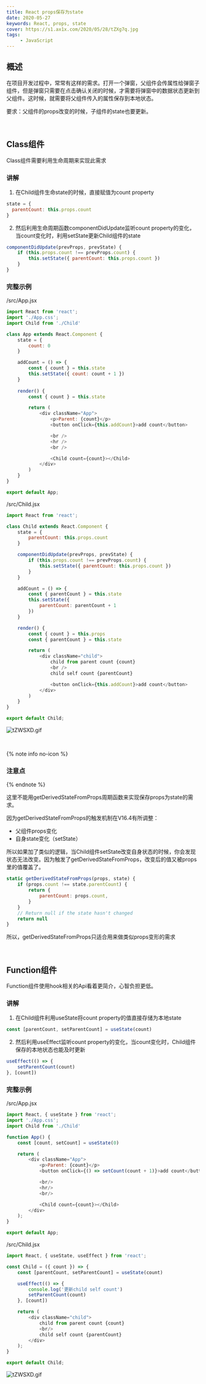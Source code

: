```yaml
---
title: React props保存为state
date: 2020-05-27
keywords: React, props, state
cover: https://s1.ax1x.com/2020/05/28/tZXg7q.jpg
tags:
     - JavaScript
---
```



## 概述

在项目开发过程中，常常有这样的需求。打开一个弹窗，父组件会传属性给弹窗子组件，但是弹窗只需要在点击确认关闭的时候，才需要将弹窗中的数据状态更新到父组件。这时候，就需要将父组件传入的属性保存到本地状态。

要求：父组件的props改变的时候，子组件的state也要更新。

<br/>


## Class组件

Class组件需要利用生命周期来实现此需求

### 讲解

1. 在Child组件生命state的时候，直接赋值为count property
  ```JavaScript
  state = {
    parentCount: this.props.count
  }
  ```

2. 然后利用生命周期函数componentDidUpdate监听count property的变化，当count变化时，利用setState更新Child组件的state
  ```JavaScript
  componentDidUpdate(prevProps, prevState) {
      if (this.props.count !== prevProps.count) {
          this.setState({ parentCount: this.props.count })
      }
  }
  ```

### 完整示例

/src/App.jsx
```JavaScript
import React from 'react';
import './App.css';
import Child from './Child'

class App extends React.Component {
    state = {
        count: 0
    }

    addCount = () => {
        const { count } = this.state
        this.setState({ count: count + 1 })
    }
    
    render() {
        const { count } = this.state

        return (
            <div className="App">
                <p>Parent: {count}</p>
                <button onClick={this.addCount}>add count</button>

                <br />
                <hr />
                <br />

                <Child count={count}></Child>
            </div>
        )
    }
}

export default App;
```


/src/Child.jsx
```JavaScript
import React from 'react';

class Child extends React.Component {
    state = {
        parentCount: this.props.count
    }

    componentDidUpdate(prevProps, prevState) {
        if (this.props.count !== prevProps.count) {
            this.setState({ parentCount: this.props.count })
        }
    }

    addCount = () => {
        const { parentCount } = this.state
        this.setState({
            parentCount: parentCount + 1
        })
    }

    render() {
        const { count } = this.props
        const { parentCount } = this.state

        return (
            <div className="child">
                child from parent count {count}
                <br />
                child self count {parentCount}

                <button onClick={this.addCount}>add count</button>
            </div>
        )
    }
}

export default Child;
```

![tZWSXD.gif](https://s1.ax1x.com/2020/05/28/tZWSXD.gif)

<br/>

{% note info no-icon %}
### 注意点
{% endnote %}

这里不能用getDerivedStateFromProps周期函数来实现保存props为state的需求。

因为getDerivedStateFromProps的触发机制在V16.4有所调整：
  - 父组件props变化
  - 自身state变化（setState）

所以如果加了类似的逻辑，当Child组件setState改变自身状态的时候，你会发现状态无法改变。因为触发了getDerivedStateFromProps，改变后的值又被props里的值覆盖了。
```JavaScript
static getDerivedStateFromProps(props, state) {
    if (props.count !== state.parentCount) {
        return {
            parentCount: props.count,
        }
    }
    // Return null if the state hasn't changed
    return null
}
```

所以，getDerivedStateFromProps只适合用来做类似props变形的需求


<br/>

## Function组件

Function组件使用hook相关的Api看着更简介，心智负担更低。

### 讲解

1. 在Child组件利用useState将count property的值直接存储为本地state
  ```JavaScript
  const [parentCount, setParentCount] = useState(count)
  ```

2. 然后利用useEffect监听count property的变化，当count变化时，Child组件保存的本地状态也能及时更新
  ```JavaScript
  useEffect(() => {
      setParentCount(count)
  }, [count])
  ```


### 完整示例

/src/App.jsx
```JavaScript
import React, { useState } from 'react';
import './App.css';
import Child from './Child'

function App() {
    const [count, setCount] = useState(0)

    return (
        <div className="App">
            <p>Parent: {count}</p>
            <button onClick={() => setCount(count + 1)}>add count</button>

            <br/>
            <hr/>
            <br/>

            <Child count={count}></Child>
        </div>
    );
}

export default App;
```


/src/Child.jsx
```JavaScript
import React, { useState, useEffect } from 'react';

const Child = ({ count }) => {
    const [parentCount, setParentCount] = useState(count)

    useEffect(() => {
        console.log('更新child self count')
        setParentCount(count)
    }, [count])

    return (
        <div className="child">
            child from parent count {count}
            <br/>
            child self count {parentCount}
        </div>
    );
}

export default Child;
```

![tZWSXD.gif](https://s1.ax1x.com/2020/05/28/tZWSXD.gif)